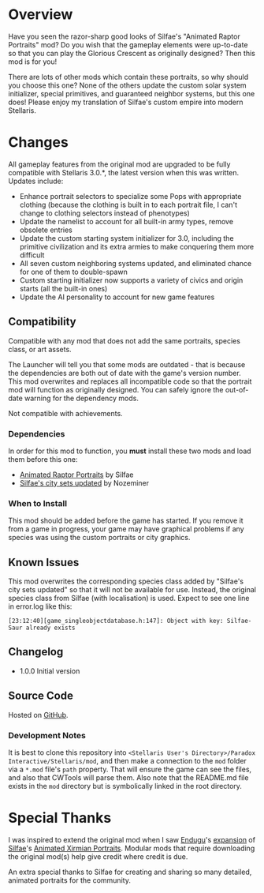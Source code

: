 # Overview

Have you seen the razor-sharp good looks of Silfae's "Animated Raptor Portraits" mod?  Do you wish that the gameplay elements were up-to-date so that you can play the Glorious Crescent as originally designed?  Then this mod is for you!

There are lots of other mods which contain these portraits, so why should you choose this one?  None of the others update the custom solar system initializer, special primitives, and guaranteed neighbor systems, but this one does!  Please enjoy my translation of Silfae's custom empire into modern Stellaris.

# Changes

All gameplay features from the original mod are upgraded to be fully compatible with Stellaris 3.0.*, the latest version when this was written.  Updates include:

* Enhance portrait selectors to specialize some Pops with appropriate clothing (because the clothing is built in to each portrait file, I can't change to clothing selectors instead of phenotypes)
* Update the namelist to account for all built-in army types, remove obsolete entries
* Update the custom starting system initializer for 3.0, including the primitive civilization and its extra armies to make conquering them more difficult
* All seven custom neighboring systems updated, and eliminated chance for one of them to double-spawn
* Custom starting initializer now supports a variety of civics and origin starts (all the built-in ones)
* Update the AI personality to account for new game features

## Compatibility

Compatible with any mod that does not add the same portraits, species class, or art assets.

The Launcher will tell you that some mods are outdated - that is because the dependencies are both out of date with the game's version number.  This mod overwrites and replaces all incompatible code so that the portrait mod will function as originally designed.  You can safely ignore the out-of-date warning for the dependency mods.

Not compatible with achievements.

### Dependencies

In order for this mod to function, you **must** install these two mods and load them before this one:

* [Animated Raptor Portraits](https://steamcommunity.com/sharedfiles/filedetails/?id=872596925) by Silfae
* [Silfae's city sets updated](https://steamcommunity.com/sharedfiles/filedetails/?id=2247427791) by Nozeminer

### When to Install

This mod should be added before the game has started.  If you remove it from a game in progress, your game may have graphical problems if any species was using the custom portraits or city graphics.

## Known Issues

This mod overwrites the corresponding species class added by "Silfae's city sets updated" so that it will not be available for use.  Instead, the original species class from Silfae (with localisation) is used.  Expect to see one line in error.log like this:

```
[23:12:40][game_singleobjectdatabase.h:147]: Object with key: Silfae-Saur already exists
```

## Changelog

* 1.0.0 Initial version

## Source Code

Hosted on [GitHub](https://github.com/corsairmarks/saurischian_portraits_revisited).

### Development Notes

It is best to clone this repository into `<Stellaris User's Directory>/Paradox Interactive/Stellaris/mod`, and then make a connection to the `mod` folder via a `*.mod` file's `path` property.  That will ensure the game can see the files, and also that CWTools will parse them.  Also note that the README.md file exists in the `mod` directory but is symbolically linked in the root directory.

# Special Thanks

I was inspired to extend the original mod when I saw [Endugu](https://steamcommunity.com/profiles/76561198037630876/myworkshopfiles/)'s [expansion](https://steamcommunity.com/sharedfiles/filedetails/?id=1584824947) of [Silfae](https://steamcommunity.com/profiles/76561198021525667/myworkshopfiles/)'s [Animated Xirmian Portraits](https://steamcommunity.com/workshop/filedetails/?id=881118424).  Modular mods that require downloading the original mod(s) help give credit where credit is due.

An extra special thanks to Silfae for creating and sharing so many detailed, animated portraits for the community.